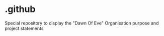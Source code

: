 # .github
Special repository to display the "Dawn Of Eve" Organisation purpose and project statements
